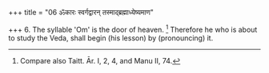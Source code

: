 +++
title = "06 ॐकारः स्वर्गद्वारन् तस्माद्ब्रह्माध्येष्यमाण"

+++
6. The syllable 'Om' is the door of heaven. [^4]  Therefore he who is about to study the Veda, shall begin (his lesson) by (pronouncing) it.


[^4]:  Compare also Taitt. Ār. I, 2, 4, and Manu II, 74.
